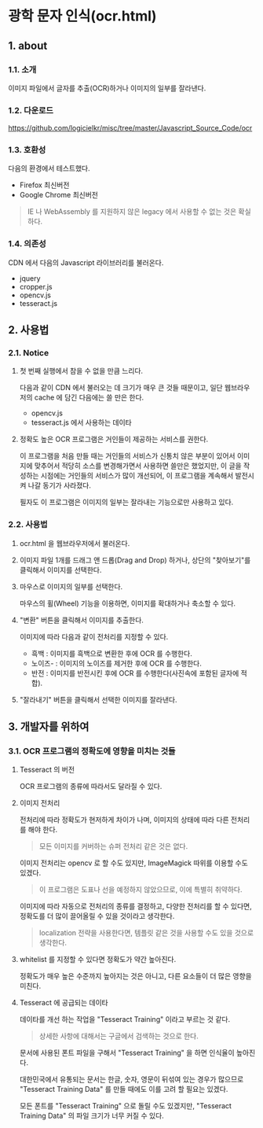 # 광학 문자 인식(ocr.html)

## 1. about

### 1.1. 소개 

이미지 파일에서
글자를 추출(OCR)하거나
이미지의 일부를 잘라낸다.

### 1.2. 다운로드

https://github.com/logicielkr/misc/tree/master/Javascript_Source_Code/ocr

### 1.3. 호환성

다음의 환경에서 테스트했다.

- Firefox 최신버전
- Google Chrome 최신버전

> IE 나 WebAssembly 를 지원하지 않은 legacy 에서 사용할 수 없는 것은 확실하다.

### 1.4. 의존성

CDN 에서 다음의 Javascript 라이브러리를 불러온다.

- jquery
- cropper.js
- opencv.js
- tesseract.js

## 2. 사용법

### 2.1. Notice

1. 첫 번째 실행에서 참을 수 없을 만큼 느리다.

	다음과 같이 CDN 에서 불러오는 데 크기가 매우 큰 것들 때문이고,
	일단 웹브라우저의 cache 에 담긴 다음에는 쓸 만은 한다.
	
	- opencv.js
	- tesseract.js 에서 사용하는 데이타

2. 정확도 높은 OCR 프로그램은 거인들이 제공하는 서비스를 권한다.

	이 프로그램을 처음 만들 때는 거인들의 서비스가 신통치 않은 부분이 있어서
	이미지에 맞추어서 적당히 소스를 변경해가면서 사용하면
	쓸만은 했었지만,
	이 글을 작성하는 시점에는 거인들의 서비스가 많이 개선되어,
	이 프로그램을 계속해서 발전시켜 나갈 동기가 사라졌다.
	
	필자도 이 프로그램은 이미지의 일부는 잘라내는 기능으로만 사용하고 있다.
	
### 2.2. 사용법

1. ocr.html 을 웹브라우저에서 불러온다.

2. 이미지 파일 1개를 드래그 앤 드롭(Drag and Drop) 하거나, 상단의 "찾아보기"를 클릭해서 이미지를 선택한다.

3. 마우스로 이미지의 일부를 선택한다.

	마우스의 휠(Wheel) 기능을 이용하면, 이미지를 확대하거나 축소할 수 있다.

4. "변환" 버튼을 클릭해서 이미지를 추출한다.

	이미지에 따라 다음과 같이 전처리를 지정할 수 있다.
	
	- 흑백 : 이미지를 흑백으로 변환한 후에 OCR 를 수행한다.
	- 노이즈- : 이미지의 노이즈를 제거한 후에 OCR 를 수행한다.
	- 반전 : 이미지를 반전시킨 후에 OCR 를 수행한다(사진속에 포함된 글자에 적합).

5. "잘라내기" 버튼을 클릭해서 선택한 이미지를 잘라낸다.

## 3. 개발자를 위하여

<!--
OCR 이나 이미지 처리 알고리즘에 부담이 있는 프로그래머도 있겠지만,
Tesseract 나 Opencv 라이브러리를 개발하는 것이 아닌한,
소스는 그냥 소스일 뿐이다.
-->

### 3.1. OCR 프로그램의 정확도에 영향을 미치는 것들

1. Tesseract 의 버전

	OCR 프로그램의 종류에 따라서도 달라질 수 있다.

2. 이미지 전처리

	전처리에 따라 정확도가 현저하게 차이가 나며, 이미지의 상태에 따라 다른 전처리를 해야 한다.
	
	> 모든 이미지를 커버하는 슈퍼 전처리 같은 것은 없다.
	
	이미지 전처리는 opencv 로 할 수도 있지만, ImageMagick 따위를 이용할 수도 있겠다.
	
	> 이 프로그램은 도표나 선을 예정하지 않았으므로, 이에 특별히 취약하다.
	
	이미지에 따라 자동으로 전처리의 종류를 결정하고,
	다양한 전처리를 할 수 있다면,
	정확도를 더 많이 끌어올릴 수 있을 것이라고 생각한다.
	
	> localization 전략을 사용한다면, 템플릿 같은 것을 사용할 수도 있을 것으로 생각한다.

3. whitelist 를 지정할 수 있다면 정확도가 약간 높아진다.

	정확도가 매우 높은 수준까지 높아지는 것은 아니고, 다른 요소들이 더 많은 영향을 미친다.

4. Tesseract 에 공급되는 데이타

	데이타를 개선 하는 작업을 "Tesseract Training" 이라고 부르는 것 같다.
	
	> 상세한 사항에 대해서는 구글에서 검색하는 것으로 한다.
	
	문서에 사용된 폰트 파일을 구해서 "Tesseract Training" 을 하면 인식율이 높아진다.
	
	대한민국에서 유통되는 문서는 한글, 숫자, 영문이 뒤섞여 있는 경우가 많으므로
	"Tesseract Training Data" 를 만들 때에도 이를 고려 할 필요는 있겠다.
	
	모든 폰트를 "Tesseract Training" 으로 돌릴 수도 있겠지만,
	"Tesseract Training Data" 의 파일 크기가 너무 커질 수 있다.
